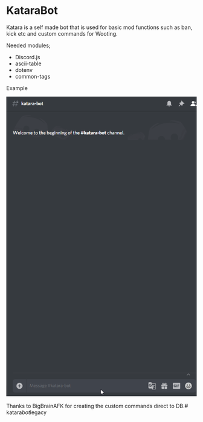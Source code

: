 # KataraBot
Katara is a self made bot that is used for basic mod functions such as ban, kick etc and custom commands for Wooting. 

Needed modules; 

- Discord.js
- ascii-table
- dotenv
- common-tags

Example

![Bot Demo](img/bot.gif)

Thanks to BigBrainAFK for creating the custom commands direct to DB.#   k a t a r a _ b o t _ l e g a c y 
 
 